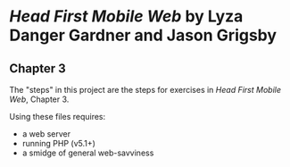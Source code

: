 *Head First Mobile Web* by Lyza Danger Gardner and Jason Grigsby
================================================================
Chapter 3
---------
The "steps" in this project are the steps for exercises in *Head First Mobile Web*, Chapter 3.

Using these files requires:

* a web server 
* running PHP (v5.1+)
* a smidge of general web-savviness